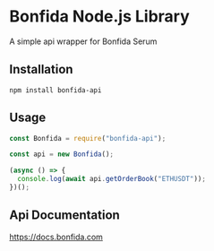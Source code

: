 # Bonfida Node.js Library

A simple api wrapper for Bonfida Serum

## Installation

    npm install bonfida-api

## Usage

```javascript
const Bonfida = require("bonfida-api");

const api = new Bonfida();

(async () => {
  console.log(await api.getOrderBook("ETHUSDT"));
})();
```

## Api Documentation

https://docs.bonfida.com
